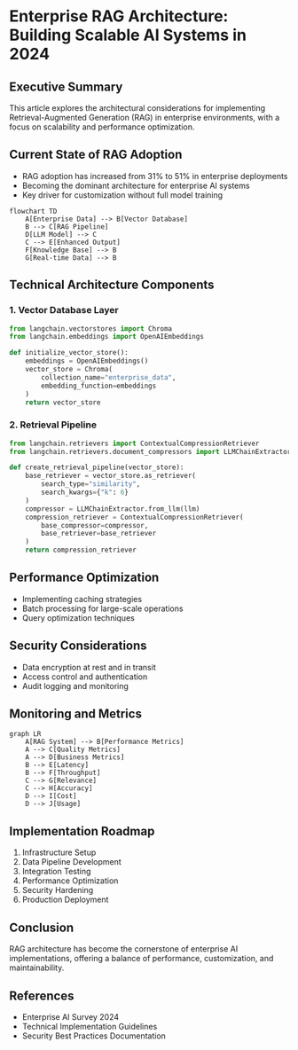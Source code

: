 # Enterprise RAG Architecture: Building Scalable AI Systems in 2024

## Executive Summary
This article explores the architectural considerations for implementing Retrieval-Augmented Generation (RAG) in enterprise environments, with a focus on scalability and performance optimization.

## Current State of RAG Adoption
- RAG adoption has increased from 31% to 51% in enterprise deployments
- Becoming the dominant architecture for enterprise AI systems
- Key driver for customization without full model training

```mermaid
flowchart TD
    A[Enterprise Data] --> B[Vector Database]
    B --> C[RAG Pipeline]
    D[LLM Model] --> C
    C --> E[Enhanced Output]
    F[Knowledge Base] --> B
    G[Real-time Data] --> B
```

## Technical Architecture Components

### 1. Vector Database Layer
```python
from langchain.vectorstores import Chroma
from langchain.embeddings import OpenAIEmbeddings

def initialize_vector_store():
    embeddings = OpenAIEmbeddings()
    vector_store = Chroma(
        collection_name="enterprise_data",
        embedding_function=embeddings
    )
    return vector_store
```

### 2. Retrieval Pipeline
```python
from langchain.retrievers import ContextualCompressionRetriever
from langchain.retrievers.document_compressors import LLMChainExtractor

def create_retrieval_pipeline(vector_store):
    base_retriever = vector_store.as_retriever(
        search_type="similarity",
        search_kwargs={"k": 6}
    )
    compressor = LLMChainExtractor.from_llm(llm)
    compression_retriever = ContextualCompressionRetriever(
        base_compressor=compressor,
        base_retriever=base_retriever
    )
    return compression_retriever
```

## Performance Optimization
- Implementing caching strategies
- Batch processing for large-scale operations
- Query optimization techniques

## Security Considerations
- Data encryption at rest and in transit
- Access control and authentication
- Audit logging and monitoring

## Monitoring and Metrics
```mermaid
graph LR
    A[RAG System] --> B[Performance Metrics]
    A --> C[Quality Metrics]
    A --> D[Business Metrics]
    B --> E[Latency]
    B --> F[Throughput]
    C --> G[Relevance]
    C --> H[Accuracy]
    D --> I[Cost]
    D --> J[Usage]
```

## Implementation Roadmap
1. Infrastructure Setup
2. Data Pipeline Development
3. Integration Testing
4. Performance Optimization
5. Security Hardening
6. Production Deployment

## Conclusion
RAG architecture has become the cornerstone of enterprise AI implementations, offering a balance of performance, customization, and maintainability.

## References
- Enterprise AI Survey 2024
- Technical Implementation Guidelines
- Security Best Practices Documentation